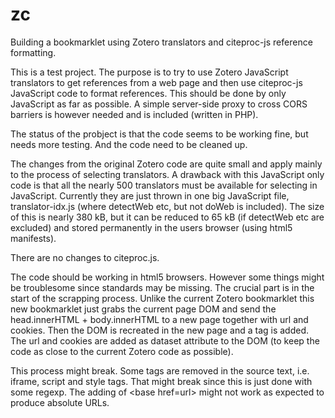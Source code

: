 # zc
Building a bookmarklet using Zotero translators and citeproc-js reference formatting.

This is a test project. The purpose is to try to use Zotero JavaScript translators to get references from a web page and then use citeproc-js JavaScript code to format references. This should be done by only JavaScript as far as possible. A simple server-side proxy to cross CORS barriers is however needed and is included (written in PHP).

The status of the probject is that the code seems to be working fine, but needs more testing. And the code need to be cleaned up.

The changes from the original Zotero code are quite small and apply mainly to the process of selecting translators. A drawback with this JavaScript only code is that all the nearly 500 translators must be available for selecting in JavaScript. Currently they are just thrown in one big JavaScript file, translator-idx.js (where detectWeb etc, but not doWeb is included). The size of this is nearly 380 kB, but it can be reduced to 65 kB (if detectWeb etc are excluded) and stored permanently in the users browser (using html5 manifests).

There are no changes to citeproc.js.

The code should be working in html5 browsers. However some things might be troublesome since standards may be missing. The crucial part is in the start of the scrapping process. Unlike the current Zotero bookmarklet this new bookmarklet just grabs the current page DOM and send the head.innerHTML + body.innerHTML to a new page together with url and cookies. Then the DOM is recreated in the new page and a <base href=url> tag is added. The url and cookies are added as dataset attribute to the DOM (to keep the code as close to the current Zotero code as possible).

This process might break. Some tags are removed in the source text, i.e. iframe, script and style tags. That might break since this is just done with some regexp. The adding of &lt;base href=url> might not work as expected to produce absolute URLs.
